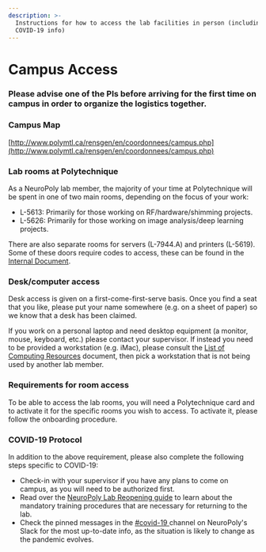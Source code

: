 ```yaml
---
description: >-
  Instructions for how to access the lab facilities in person (including
  COVID-19 info)
---
```


# Campus Access

### Please advise one of the PIs before arriving for the first time on campus in order to organize the logistics together.

### Campus Map

[http://www.polymtl.ca/rensgen/en/coordonnees/campus.php](http://www.polymtl.ca/rensgen/en/coordonnees/campus.php)

### Lab rooms at Polytechnique

As a NeuroPoly lab member, the majority of your time at Polytechnique will be spent in one of two main rooms, depending on the focus of your work:

* L-5613: Primarily for those working on RF/hardware/shimming projects.
* L-5626: Primarily for those working on image analysis/deep learning projects.

There are also separate rooms for servers (L-7944.A) and printers (L-5619). Some of these doors require codes to access, these can be found in the [Internal Document](https://docs.google.com/document/d/13iNhiBKYZWT9ytsvYeeYV4FJn6Wn00q9Ctka7toMV08/edit#heading=h.o24dt0r1154g).

### Desk/computer access

Desk access is given on a first-come-first-serve basis. Once you find a seat that you like, please put your name somewhere (e.g. on a sheet of paper) so we know that a desk has been claimed.

If you work on a personal laptop and need desktop equipment (a monitor, mouse, keyboard, etc.) please contact your supervisor. If instead you need to be provided a workstation (e.g. iMac), please consult the [List of Computing Resources](https://intranet.neuro.polymtl.ca/computing-resources/neuropoly/README.html) document, then pick a workstation that is not being used by another lab member. 

### Requirements for room access

To be able to access the lab rooms, you will need a Polytechnique card and to activate it for the specific rooms you wish to access. To activate it, please follow the onboarding procedure.

### COVID-19 Protocol

In addition to the above requirement, please also complete the following steps specific to COVID-19:

* Check-in with your supervisor if you have any plans to come on campus, as you will need to be authorized first.
* Read over the [NeuroPoly Lab Reopening guide](https://docs.google.com/presentation/d/1JtJLcgdA7aXuxRHIzu1hN_lLjYK8PI0BKa0OK-155TE/edit#slide=id.p1) to learn about the mandatory training procedures that are necessary for returning to the lab.
* Check the pinned messages in the [\#covid-19 ](https://app.slack.com/client/T034UD4QN/C015YFVFWJC) channel on NeuroPoly's Slack for the most up-to-date info, as the situation is likely to change as the pandemic evolves.
